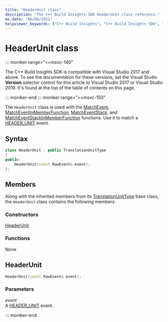 ```yaml
---
title: "HeaderUnit class"
description: "The C++ Build Insights SDK HeaderUnit class reference."
ms.date: "06/08/2021"
helpviewer_keywords: ["C++ Build Insights", "C++ Build Insights SDK", "HeaderUnit", "throughput analysis", "build time analysis", "vcperf.exe"]
---
```

# HeaderUnit class

::: moniker range="<=msvc-140"

The C++ Build Insights SDK is compatible with Visual Studio 2017 and above. To see the documentation for these versions, set the Visual Studio **Version** selector control for this article to Visual Studio 2017 or Visual Studio 2019. It's found at the top of the table of contents on this page.

::: moniker-end
::: moniker range=">=msvc-150"

The `HeaderUnit` class is used with the [MatchEvent](../functions/match-event.md), [MatchEventInMemberFunction](../functions/match-event-in-member-function.md), [MatchEventStack](../functions/match-event-stack.md), and [MatchEventStackInMemberFunction](../functions/match-event-stack-in-member-function.md) functions. Use it to match a [HEADER_UNIT](../event-table.md#header-unit) event.

## Syntax

```cpp
class HeaderUnit : public TranslationUnitType
{
public:
    HeaderUnit(const RawEvent& event);
};
```

## Members

Along with the inherited members from its [TranslationUnitType](translation-unit-type.md) base class, the `HeaderUnit` class contains the following members:

### Constructors

[HeaderUnit](#header-unit)

### Functions

None

## <a name="header-unit"></a> HeaderUnit

```cpp
HeaderUnit(const RawEvent& event);
```

### Parameters

*event*\
A [HEADER_UNIT](../event-table.md#header-unit) event.

::: moniker-end
